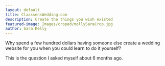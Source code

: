 ```yaml
---
layout: default
title: ClaassensWedding.com
description: Create the things you wish existed
featured-image: Images/croped/mollySaraCrop.jpg
author: Sara Kelly
---
```

Why spend a few hundred dollars having someone else create a wedding website for you when you could learn to do it yourself?

This is the question I asked myself about 6 months ago.
